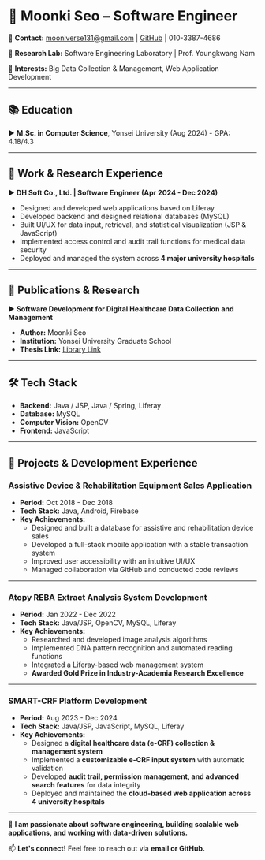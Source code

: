 # 📌 Moonki Seo – Software Engineer

📍 **Contact:** [mooniverse131@gmail.com](mailto:mooniverse131@gmail.com) | [GitHub](https://github.com/mooniverse131) | 010-3387-4686  

📍 **Research Lab:** Software Engineering Laboratory | Prof. Youngkwang Nam  

📍 **Interests:** Big Data Collection & Management, Web Application Development  

---

## 📚 Education

▶ **M.Sc. in Computer Science**, Yonsei University (Aug 2024) - GPA: 4.18/4.3  

---

## 💼 Work & Research Experience  

▶ **DH Soft Co., Ltd. | Software Engineer (Apr 2024 - Dec 2024)**  

- Designed and developed web applications based on Liferay  
- Developed backend and designed relational databases (MySQL)  
- Built UI/UX for data input, retrieval, and statistical visualization (JSP & JavaScript)  
- Implemented access control and audit trail functions for medical data security  
- Deployed and managed the system across **4 major university hospitals**  

---

## 📑 Publications & Research  

▶ **Software Development for Digital Healthcare Data Collection and Management**  
- **Author:** Moonki Seo  
- **Institution:** Yonsei University Graduate School  
- **Thesis Link:** [Library Link](https://library.yonsei.ac.kr/search/detail/CATTOT000002214593)  

---

## 🛠 Tech Stack  

- **Backend:** Java / JSP, Java / Spring, Liferay  
- **Database:** MySQL  
- **Computer Vision:** OpenCV  
- **Frontend:** JavaScript  

---

## 📂 Projects & Development Experience  

### **Assistive Device & Rehabilitation Equipment Sales Application**  

- **Period:** Oct 2018 - Dec 2018  
- **Tech Stack:** Java, Android, Firebase  
- **Key Achievements:**  
  - Designed and built a database for assistive and rehabilitation device sales  
  - Developed a full-stack mobile application with a stable transaction system  
  - Improved user accessibility with an intuitive UI/UX  
  - Managed collaboration via GitHub and conducted code reviews  

---

### **Atopy REBA Extract Analysis System Development**  

- **Period:** Jan 2022 - Dec 2022  
- **Tech Stack:** Java/JSP, OpenCV, MySQL, Liferay  
- **Key Achievements:**  
  - Researched and developed image analysis algorithms  
  - Implemented DNA pattern recognition and automated reading functions  
  - Integrated a Liferay-based web management system  
  - **Awarded Gold Prize in Industry-Academia Research Excellence**  

---

### **SMART-CRF Platform Development**  

- **Period:** Aug 2023 - Dec 2024  
- **Tech Stack:** Java/JSP, JavaScript, MySQL, Liferay  
- **Key Achievements:**  
  - Designed a **digital healthcare data (e-CRF) collection & management system**  
  - Implemented a **customizable e-CRF input system** with automatic validation  
  - Developed **audit trail, permission management, and advanced search features** for data integrity  
  - Deployed and maintained the **cloud-based web application across 4 university hospitals**  

---

🚀 **I am passionate about software engineering, building scalable web applications, and working with data-driven solutions.**  

📫 **Let's connect!** Feel free to reach out via **email or GitHub.**  
